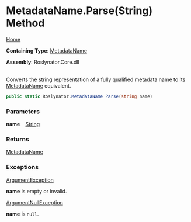 # MetadataName\.Parse\(String\) Method

[Home](../../../README.md)

**Containing Type**: [MetadataName](../README.md)

**Assembly**: Roslynator\.Core\.dll

\
Converts the string representation of a fully qualified metadata name to its [MetadataName](../README.md) equivalent\.

```csharp
public static Roslynator.MetadataName Parse(string name)
```

### Parameters

**name** &ensp; [String](https://docs.microsoft.com/en-us/dotnet/api/system.string)

### Returns

[MetadataName](../README.md)

### Exceptions

[ArgumentException](https://docs.microsoft.com/en-us/dotnet/api/system.argumentexception)

**name** is empty or invalid\.

[ArgumentNullException](https://docs.microsoft.com/en-us/dotnet/api/system.argumentnullexception)

**name** is `null`\.

